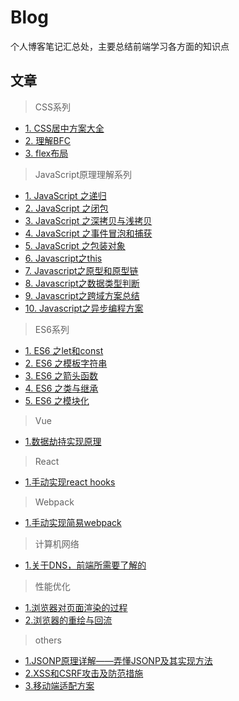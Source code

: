 # Blog
个人博客笔记汇总处，主要总结前端学习各方面的知识点  

## 文章
> CSS系列
- [1. CSS居中方案大全](https://github.com/BokFang/Blog/issues/10)
- [2. 理解BFC](https://github.com/BokFang/Blog/issues/19)
- [3. flex布局](https://github.com/BokFang/Blog/issues/21)

> JavaScript原理理解系列  
- [1. JavaScript 之递归](https://github.com/BokFang/Blog/issues/1)
- [2. JavaScript 之闭包](https://github.com/BokFang/Blog/issues/2)
- [3. JavaScript 之深拷贝与浅拷贝](https://github.com/BokFang/Blog/issues/3)
- [4. JavaScript 之事件冒泡和捕获](https://github.com/BokFang/Blog/issues/4)  
- [5. JavaScript 之包装对象](https://github.com/BokFang/Blog/issues/12)  
- [6. Javascript之this ](https://github.com/BokFang/Blog/issues/24)  
- [7. Javascript之原型和原型链](https://github.com/BokFang/Blog/issues/15)  
- [8. Javascript之数据类型判断 ](https://github.com/BokFang/Blog/issues/18)  
- [9. Javascript之跨域方案总结 ](https://github.com/BokFang/Blog/issues/22)  
- [10. Javascript之异步编程方案 ](https://github.com/BokFang/Blog/issues/23)  
     
> ES6系列  
- [1. ES6 之let和const](https://github.com/BokFang/Blog/issues/5)
- [2. ES6 之模板字符串](https://github.com/BokFang/Blog/issues/6)
- [3. ES6 之箭头函数](https://github.com/BokFang/Blog/issues/7)
- [4. ES6 之类与继承](https://github.com/BokFang/Blog/issues/8)
- [5. ES6 之模块化](https://github.com/BokFang/Blog/issues/11)


> Vue
- [1.数据劫持实现原理](https://github.com/BokFang/Blog/issues/25)

> React
- [1.手动实现react hooks](https://github.com/BokFang/Blog/issues/28)

> Webpack
- [1.手动实现简易webpack](https://github.com/BokFang/Blog/issues/29)

> 计算机网络
- [1.关于DNS，前端所需要了解的](https://github.com/BokFang/Blog/issues/27)

> 性能优化
- [1.浏览器对页面渲染的过程](https://github.com/BokFang/Blog/issues/16)  
- [2.浏览器的重绘与回流](https://github.com/BokFang/Blog/issues/17)  

> others
- [1.JSONP原理详解——弄懂JSONP及其实现方法](https://github.com/BokFang/Blog/issues/13)
- [2.XSS和CSRF攻击及防范措施](https://github.com/BokFang/Blog/issues/20)
- [3.移动端适配方案](https://github.com/BokFang/Blog/issues/26)


